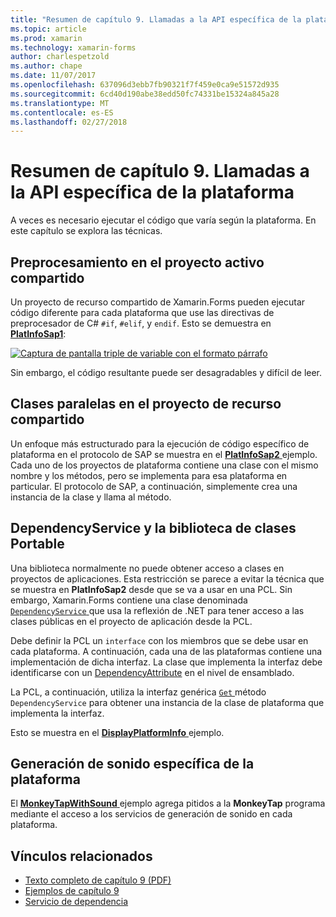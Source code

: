 ```yaml
---
title: "Resumen de capítulo 9. Llamadas a la API específica de la plataforma"
ms.topic: article
ms.prod: xamarin
ms.technology: xamarin-forms
author: charlespetzold
ms.author: chape
ms.date: 11/07/2017
ms.openlocfilehash: 637096d3ebb7fb90321f7f459e0ca9e51572d935
ms.sourcegitcommit: 6cd40d190abe38edd50fc74331be15324a845a28
ms.translationtype: MT
ms.contentlocale: es-ES
ms.lasthandoff: 02/27/2018
---
```

# <a name="summary-of-chapter-9-platform-specific-api-calls"></a>Resumen de capítulo 9. Llamadas a la API específica de la plataforma

A veces es necesario ejecutar el código que varía según la plataforma. En este capítulo se explora las técnicas.

## <a name="preprocessing-in-the-shared-asset-project"></a>Preprocesamiento en el proyecto activo compartido

Un proyecto de recurso compartido de Xamarin.Forms pueden ejecutar código diferente para cada plataforma que use las directivas de preprocesador de C# `#if`, `#elif`, y `endif`. Esto se demuestra en [ **PlatInfoSap1**](https://github.com/xamarin/xamarin-forms-book-samples/tree/master/Chapter09/PlatInfoSap1):

[![Captura de pantalla triple de variable con el formato párrafo](images/ch09fg01-small.png "modelo del dispositivo y el sistema operativo")](images/ch09fg01-large.png "modelo del dispositivo y el sistema operativo")

Sin embargo, el código resultante puede ser desagradables y difícil de leer.

## <a name="parallel-classes-in-the-shared-asset-project"></a>Clases paralelas en el proyecto de recurso compartido

Un enfoque más estructurado para la ejecución de código específico de plataforma en el protocolo de SAP se muestra en el [ **PlatInfoSap2** ](https://github.com/xamarin/xamarin-forms-book-samples/tree/master/Chapter09/PlatInfoSap2) ejemplo. Cada uno de los proyectos de plataforma contiene una clase con el mismo nombre y los métodos, pero se implementa para esa plataforma en particular. El protocolo de SAP, a continuación, simplemente crea una instancia de la clase y llama al método.

## <a name="dependencyservice-and-the-portable-class-library"></a>DependencyService y la biblioteca de clases Portable

Una biblioteca normalmente no puede obtener acceso a clases en proyectos de aplicaciones. Esta restricción se parece a evitar la técnica que se muestra en **PlatInfoSap2** desde que se va a usar en una PCL. Sin embargo, Xamarin.Forms contiene una clase denominada [ `DependencyService` ](https://developer.xamarin.com/api/type/Xamarin.Forms.DependencyService/) que usa la reflexión de .NET para tener acceso a las clases públicas en el proyecto de aplicación desde la PCL.

Debe definir la PCL un `interface` con los miembros que se debe usar en cada plataforma. A continuación, cada una de las plataformas contiene una implementación de dicha interfaz. La clase que implementa la interfaz debe identificarse con un [DependencyAttribute](https://developer.xamarin.com/api/type/Xamarin.Forms.DependencyAttribute/) en el nivel de ensamblado.

La PCL, a continuación, utiliza la interfaz genérica [ `Get` ](https://developer.xamarin.com/api/member/Xamarin.Forms.DependencyService.Get{T}/p/Xamarin.Forms.DependencyFetchTarget/) método `DependencyService` para obtener una instancia de la clase de plataforma que implementa la interfaz.

Esto se muestra en el [ **DisplayPlatformInfo** ](https://github.com/xamarin/xamarin-forms-book-samples/tree/master/Chapter09/DisplayPlatformInfo) ejemplo.

## <a name="platform-specific-sound-generation"></a>Generación de sonido específica de la plataforma

El [ **MonkeyTapWithSound** ](https://github.com/xamarin/xamarin-forms-book-samples/tree/master/Chapter09/MonkeyTapWithSound) ejemplo agrega pitidos a la **MonkeyTap** programa mediante el acceso a los servicios de generación de sonido en cada plataforma.



## <a name="related-links"></a>Vínculos relacionados

- [Texto completo de capítulo 9 (PDF)](https://download.xamarin.com/developer/xamarin-forms-book/XamarinFormsBook-Ch09-Apr2016.pdf)
- [Ejemplos de capítulo 9](https://github.com/xamarin/xamarin-forms-book-samples/tree/master/Chapter09)
- [Servicio de dependencia](~/xamarin-forms/app-fundamentals/dependency-service/index.md)
